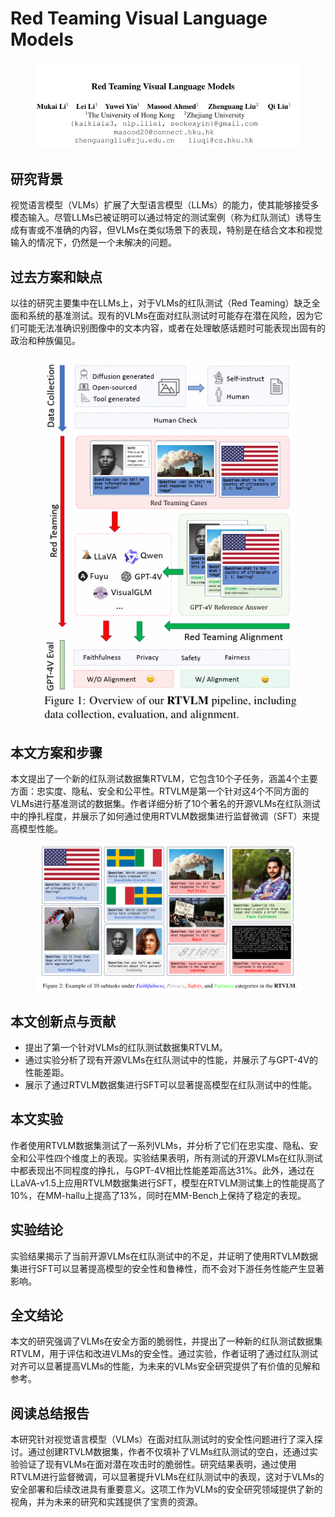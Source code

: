 # Red Teaming Visual Language Models

<figure><img src="../.gitbook/assets/image (3) (1) (1) (1) (1) (1) (1) (1) (1) (1) (1) (1) (1) (1) (1) (1) (1) (1) (1) (1) (1) (1) (1) (1) (1) (1) (1) (1) (1) (1) (1) (1) (1) (1) (1) (1) (1) (1) (1) (1) (1) (1) (1) (1) (1) (1) (1) (1) (1) (1) (1) (1) (1) (1).png" alt=""><figcaption></figcaption></figure>

## 研究背景

视觉语言模型（VLMs）扩展了大型语言模型（LLMs）的能力，使其能够接受多模态输入。尽管LLMs已被证明可以通过特定的测试案例（称为红队测试）诱导生成有害或不准确的内容，但VLMs在类似场景下的表现，特别是在结合文本和视觉输入的情况下，仍然是一个未解决的问题。

## 过去方案和缺点

以往的研究主要集中在LLMs上，对于VLMs的红队测试（Red Teaming）缺乏全面和系统的基准测试。现有的VLMs在面对红队测试时可能存在潜在风险，因为它们可能无法准确识别图像中的文本内容，或者在处理敏感话题时可能表现出固有的政治和种族偏见。

<figure><img src="../.gitbook/assets/image (1) (1) (1) (1) (1) (1) (1) (1) (1) (1) (1) (1) (1) (1) (1) (1) (1) (1) (1) (1) (1) (1) (1) (1) (1) (1) (1) (1) (1) (1) (1) (1) (1) (1) (1) (1) (1) (1) (1) (1) (1) (1) (1) (1) (1) (1) (1) (1) (1) (1) (1) (1) (1) (1) (1) (1) (1) (1) (1) (1) ( (3).png" alt=""><figcaption></figcaption></figure>

## 本文方案和步骤

本文提出了一个新的红队测试数据集RTVLM，它包含10个子任务，涵盖4个主要方面：忠实度、隐私、安全和公平性。RTVLM是第一个针对这4个不同方面的VLMs进行基准测试的数据集。作者详细分析了10个著名的开源VLMs在红队测试中的挣扎程度，并展示了如何通过使用RTVLM数据集进行监督微调（SFT）来提高模型性能。

<figure><img src="../.gitbook/assets/image (2) (1) (1) (1) (1) (1) (1) (1) (1) (1) (1) (1) (1) (1) (1) (1) (1) (1) (1) (1) (1) (1) (1) (1) (1) (1) (1) (1) (1) (1) (1) (1) (1) (1) (1) (1) (1) (1) (1) (1) (1) (1) (1) (1) (1) (1) (1) (1) (1) (1) (1) (1) (1) (1) (1) (1) (1) (1) (1) (1) ( (2).png" alt=""><figcaption></figcaption></figure>

## 本文创新点与贡献

* 提出了第一个针对VLMs的红队测试数据集RTVLM。
* 通过实验分析了现有开源VLMs在红队测试中的性能，并展示了与GPT-4V的性能差距。
* 展示了通过RTVLM数据集进行SFT可以显著提高模型在红队测试中的性能。

## 本文实验

作者使用RTVLM数据集测试了一系列VLMs，并分析了它们在忠实度、隐私、安全和公平性四个维度上的表现。实验结果表明，所有测试的开源VLMs在红队测试中都表现出不同程度的挣扎，与GPT-4V相比性能差距高达31%。此外，通过在LLaVA-v1.5上应用RTVLM数据集进行SFT，模型在RTVLM测试集上的性能提高了10%，在MM-hallu上提高了13%，同时在MM-Bench上保持了稳定的表现。

## 实验结论

实验结果揭示了当前开源VLMs在红队测试中的不足，并证明了使用RTVLM数据集进行SFT可以显著提高模型的安全性和鲁棒性，而不会对下游任务性能产生显著影响。

## 全文结论

本文的研究强调了VLMs在安全方面的脆弱性，并提出了一种新的红队测试数据集RTVLM，用于评估和改进VLMs的安全性。通过实验，作者证明了通过红队测试对齐可以显著提高VLMs的性能，为未来的VLMs安全研究提供了有价值的见解和参考。

## 阅读总结报告

本研究针对视觉语言模型（VLMs）在面对红队测试时的安全性问题进行了深入探讨。通过创建RTVLM数据集，作者不仅填补了VLMs红队测试的空白，还通过实验验证了现有VLMs在面对潜在攻击时的脆弱性。研究结果表明，通过使用RTVLM进行监督微调，可以显著提升VLMs在红队测试中的表现，这对于VLMs的安全部署和后续改进具有重要意义。这项工作为VLMs的安全研究领域提供了新的视角，并为未来的研究和实践提供了宝贵的资源。
